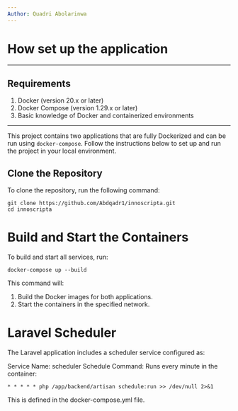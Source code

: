 ```yaml
---
Author: Quadri Abolarinwa
---
```


# How set up the application
---
## **Requirements**
1. Docker (version 20.x or later)
2. Docker Compose (version 1.29.x or later)
3. Basic knowledge of Docker and containerized environments
---


This project contains two applications that are fully Dockerized and can be run using `docker-compose`. Follow the instructions below to set up and run the project in your local environment.


## Clone the Repository
To clone the repository, run the following command:

```
git clone https://github.com/Abdqadr1/innoscripta.git
cd innoscripta
```


# Build and Start the Containers
To build and start all services, run:
```
docker-compose up --build
```

This command will:

1. Build the Docker images for both applications.
2. Start the containers in the specified network.

# Laravel Scheduler
The Laravel application includes a scheduler service configured as:

Service Name: scheduler
Schedule Command: Runs every minute in the container:
```
* * * * * php /app/backend/artisan schedule:run >> /dev/null 2>&1
```
This is defined in the docker-compose.yml file.